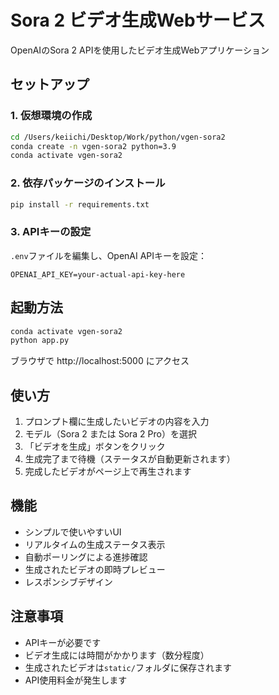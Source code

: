 # Sora 2 ビデオ生成Webサービス

OpenAIのSora 2 APIを使用したビデオ生成Webアプリケーション

## セットアップ

### 1. 仮想環境の作成

```bash
cd /Users/keiichi/Desktop/Work/python/vgen-sora2
conda create -n vgen-sora2 python=3.9
conda activate vgen-sora2
```

### 2. 依存パッケージのインストール

```bash
pip install -r requirements.txt
```

### 3. APIキーの設定

`.env`ファイルを編集し、OpenAI APIキーを設定：

```
OPENAI_API_KEY=your-actual-api-key-here
```

## 起動方法

```bash
conda activate vgen-sora2
python app.py
```

ブラウザで http://localhost:5000 にアクセス

## 使い方

1. プロンプト欄に生成したいビデオの内容を入力
2. モデル（Sora 2 または Sora 2 Pro）を選択
3. 「ビデオを生成」ボタンをクリック
4. 生成完了まで待機（ステータスが自動更新されます）
5. 完成したビデオがページ上で再生されます

## 機能

- シンプルで使いやすいUI
- リアルタイムの生成ステータス表示
- 自動ポーリングによる進捗確認
- 生成されたビデオの即時プレビュー
- レスポンシブデザイン

## 注意事項

- APIキーが必要です
- ビデオ生成には時間がかかります（数分程度）
- 生成されたビデオは`static/`フォルダに保存されます
- API使用料金が発生します

